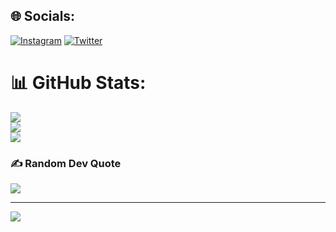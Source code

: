 
## 🌐 Socials:
[![Instagram](https://img.shields.io/badge/Instagram-%23E4405F.svg?logo=Instagram&logoColor=white)](https://instagram.com/whois_ujjwal) [![Twitter](https://img.shields.io/badge/Twitter-%231DA1F2.svg?logo=Twitter&logoColor=white)](https://twitter.com/whoisujjwal) 
# 📊 GitHub Stats:
![](https://github-readme-stats.vercel.app/api?username=Kodiererin&theme=highcontrast&hide_border=false&include_all_commits=false&count_private=false)<br/>
![](https://github-readme-streak-stats.herokuapp.com/?user=Kodiererin&theme=highcontrast&hide_border=false)<br/>
![](https://github-readme-stats.vercel.app/api/top-langs/?username=Kodiererin&theme=highcontrast&hide_border=false&include_all_commits=false&count_private=false&layout=compact)

### ✍️ Random Dev Quote
![](https://quotes-github-readme.vercel.app/api?type=horizontal&theme=radical)

---
[![](https://visitcount.itsvg.in/api?id=Kodiererin&icon=0&color=0)](https://visitcount.itsvg.in)

<!-- Proudly created with GPRM ( https://gprm.itsvg.in ) -->
